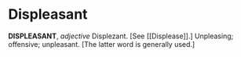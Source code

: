 # Displeasant

**DISPLEASANT**, _adjective_ Displezant. \[See [[Displease]].\] Unpleasing; offensive; unpleasant. \[The latter word is generally used.\]
